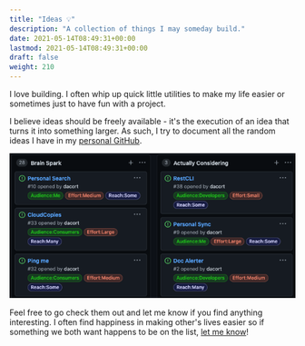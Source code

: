```yaml
---
title: "Ideas 💡"
description: "A collection of things I may someday build."
date: 2021-05-14T08:49:31+00:00
lastmod: 2021-05-14T08:49:31+00:00
draft: false
weight: 210
---
```


I love building. I often whip up quick little utilities to make my life easier or sometimes just to have fun with a project. 

I believe ideas should be freely available - it's the execution of an idea that turns it into something larger. As such, I try to document all the random ideas I have in my [personal GitHub](https://github.com/dacort/ideas/projects/1).

![](dacort_ideas_project_board.png)

Feel free to go check them out and let me know if you find anything interesting. I often find happiness in making other's lives easier so if something we both want happens to be on the list, [let me know](https://twitter.com/intent/tweet?text=Hey%20%40dacort%2C%20I%20really%20like%20one%20of%20your%20ideas!)!